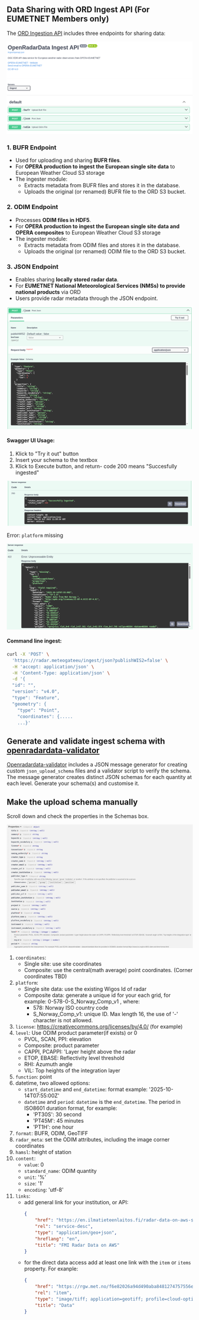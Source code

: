 
## Data Sharing with ORD Ingest API (For EUMETNET Members only)

The [ORD Ingestion API](https://radar.meteogate.eu/ingest/docs) includes three endpoints for sharing data:

![Ingest Endpoints](source/images/ORD_Ingest_endpoints.png)

### 1. BUFR Endpoint
- Used for uploading and sharing **BUFR files**.
- For **OPERA production to ingest the European single site data** to European Weather Cloud S3 storage
- The ingester module:
  - Extracts metadata from BUFR files and stores it in the database.
  - Uploads the original (or renamed) BUFR file to the ORD S3 bucket.

### 2. ODIM Endpoint
- Processes **ODIM files in HDF5**.
- For **OPERA production to ingest the European single site data and OPERA composites** to European Weather Cloud S3 storage
- The ingester module:
  - Extracts metadata from ODIM files and stores it in the database.
  - Uploads the original (or renamed) ODIM file to the ORD S3 bucket.

### 3. JSON Endpoint
- Enables sharing **locally stored radar data**.
- For **EUMETNET National Meteorological Services (NMSs) to provide national products** via ORD
- Users provide radar metadata through the JSON endpoint.

![JSON Endpoint](source/images/ORD_Ingest_JSON_endpoint.png)

#### Swagger UI Usage:
1. Klick to "Try it out" button
2. Insert your schema to the textbox
3. Klick to Execute button, and return- code 200 means "Succesfully ingested" 

![Ingest Success](source/images/ORD_Ingest_Success.png)

Error: ``platform`` missing

![Ingest Error](source/images/ORD_Ingest_Error.png)

#### Command line ingest:
```bash
curl -X 'POST' \
  'https://radar.meteogateeu/ingest/json?publishWIS2=false' \
  -H 'accept: application/json' \
  -H 'Content-Type: application/json' \
  -d '{
  "id": "",
  "version": "v4.0",
  "type": "Feature",
  "geometry": {
    "type": "Point",
    "coordinates": {.....
    ...}'
```


## Generate and validate ingest schema with [openradardata-validator](https://github.com/EUMETNET/openradardata-validator)
[Openradardata-validator](https://github.com/EUMETNET/openradardata-validator) includes a JSON message generator for creating custom ``json_upload_schema`` files and a validator script to verify the schema. The message generator creates distinct JSON schemas for each quantity at each level. Generate your schema(s) and customise it.

## Make the upload schema manually
Scroll down and check the properties in the Schemas box.
 
![API INGEST](source/images/ORD_Properties.png)

1. ``coordinates``:
    - Single site: use site coordinates
    - Composite: use the central(math average) point coordinates. (Corner coordinates TBD) 
2. ``platform``:
    - Single site data: use the existing Wigos Id of radar
    - Composite data: generate a unique id for your each grid, for example: 0-578-0-S_Norway_Comp_v1 , where:
        - 578: Norway ISO country code
        - S_Norway_Comp_v1: unique ID. Max length 16, the use of '-' character is not allowed.
3. ``license``:  https://creativecommons.org/licenses/by/4.0/ (for example)
4. ``level``: Use ODIM product parameter(if exists) or 0
    - PVOL, SCAN, PPI: elevation
    - Composite: product parameter
    - CAPPI, PCAPPI: 'Layer height above the radar
    - ETOP, EBASE: Reflectivity level threshold
    - RHI: Azumuth angle
    - VIL: Top heights of the integration layer
5. ``function``: point
6. datetime, two allowed options:
    - ``start_datetime`` and ``end_datetime``: format example: '2025-10-14T07:55:00Z'
    - ``datetime`` and ``period``: ``datetime`` is the ``end_datetime``. The period in ISO8601 duration format, for example: 
        - 'PT30S': 30 second
        - 'PT45M': 45 minutes
        - 'PT1H': one hour
7. ``format``: BUFR, ODIM, GeoTIFF
8. ``radar_meta``: set the ODIM attributes, including the image corner coordinates
9. ``hamsl``: height of station
10. ``content``:
    - ``value``: 0
    - ``standard_name``: ODIM quantity
    - ``unit``: '%'
    - ``size``: '1'
    - ``encoding``: 'utf-8'
11. ``links``:
    - add general link for your institution, or API:
        ```json
        {
            "href": "https://en.ilmatieteenlaitos.fi/radar-data-on-aws-s3",
            "rel": "service-desc",
            "type": "application/geo+json",
            "hreflang": "en",
            "title": "FMI Radar Data on AWS"
        }
        ```
    - for the direct data access add at least one link with the ``item`` or ``items`` property. For exanple:
        ```json
        {
            "href": "https://rgw.met.no/f6e82026a94d490aba8481274757556e:stacapi-radar-production/Mosaic-Norway-v1/2025/10/15/norway_pcappi_class-dbz-1000_202510151035.tiff",
            "rel": "item",
            "type": "image/tiff; application=geotiff; profile=cloud-optimized",
            "title": "Data"
        }
        ```
